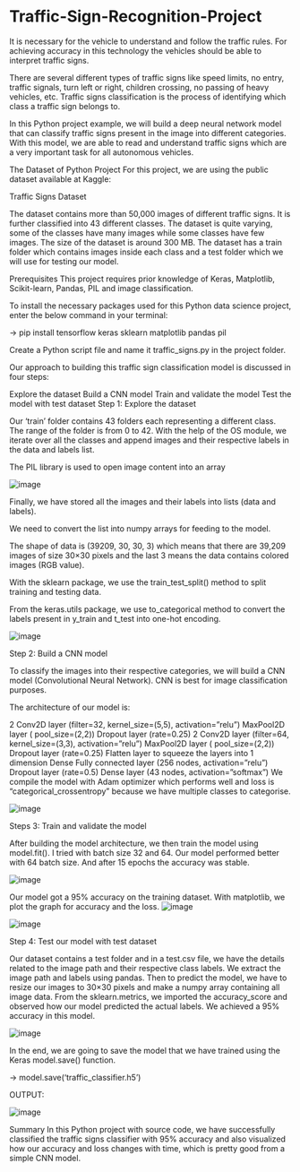 # Traffic-Sign-Recognition-Project
It is necessary for the vehicle to understand and follow the traffic rules. For achieving accuracy in this technology the vehicles should be able to interpret traffic signs.

There are several different types of traffic signs like speed limits, no entry, traffic signals, turn left or right, children crossing, no passing of heavy vehicles, etc. Traffic signs classification is the process of identifying which class a traffic sign belongs to.

In this Python project example, we will build a deep neural network model that can classify traffic signs present in the image into different categories. With this model, we are able to read and understand traffic signs which are a very important task for all autonomous vehicles.

The Dataset of Python Project
For this project, we are using the public dataset available at Kaggle:

Traffic Signs Dataset

The dataset contains more than 50,000 images of different traffic signs. It is further classified into 43 different classes. The dataset is quite varying, some of the classes have many images while some classes have few images. The size of the dataset is around 300 MB. The dataset has a train folder which contains images inside each class and a test folder which we will use for testing our model.

Prerequisites
This project requires prior knowledge of Keras, Matplotlib, Scikit-learn, Pandas, PIL and image classification.

To install the necessary packages used for this Python data science project, enter the below command in your terminal:

->  pip install tensorflow keras sklearn matplotlib pandas pil

Create a Python script file and name it traffic_signs.py in the project folder.

Our approach to building this traffic sign classification model is discussed in four steps:

Explore the dataset
Build a CNN model
Train and validate the model
Test the model with test dataset
Step 1: Explore the dataset

Our ‘train’ folder contains 43 folders each representing a different class. The range of the folder is from 0 to 42. With the help of the OS module, we iterate over all the classes and append images and their respective labels in the data and labels list.

The PIL library is used to open image content into an array

![image](https://github.com/Subramaniann25/Traffic-Sign-Recognition-Project/assets/114677185/cdd79a1f-4c29-47e8-8c97-29c0b18e293e)

Finally, we have stored all the images and their labels into lists (data and labels).

We need to convert the list into numpy arrays for feeding to the model.

The shape of data is (39209, 30, 30, 3) which means that there are 39,209 images of size 30×30 pixels and the last 3 means the data contains colored images (RGB value).

With the sklearn package, we use the train_test_split() method to split training and testing data.

From the keras.utils package, we use to_categorical method to convert the labels present in y_train and t_test into one-hot encoding.

![image](https://github.com/Subramaniann25/Traffic-Sign-Recognition-Project/assets/114677185/930f7a5e-a4ff-4701-ab77-12bd96047f26)

Step 2: Build a CNN model

To classify the images into their respective categories, we will build a CNN model (Convolutional Neural Network). CNN is best for image classification purposes.

The architecture of our model is:

2 Conv2D layer (filter=32, kernel_size=(5,5), activation=”relu”)
MaxPool2D layer ( pool_size=(2,2))
Dropout layer (rate=0.25)
2 Conv2D layer (filter=64, kernel_size=(3,3), activation=”relu”)
MaxPool2D layer ( pool_size=(2,2))
Dropout layer (rate=0.25)
Flatten layer to squeeze the layers into 1 dimension
Dense Fully connected layer (256 nodes, activation=”relu”)
Dropout layer (rate=0.5)
Dense layer (43 nodes, activation=”softmax”)
We compile the model with Adam optimizer which performs well and loss is “categorical_crossentropy” because we have multiple classes to categorise.

![image](https://github.com/Subramaniann25/Traffic-Sign-Recognition-Project/assets/114677185/b0d4ed5d-4aa7-4188-b87d-27a62856f3dd)

Steps 3: Train and validate the model

After building the model architecture, we then train the model using model.fit(). I tried with batch size 32 and 64. Our model performed better with 64 batch size. And after 15 epochs the accuracy was stable.

![image](https://github.com/Subramaniann25/Traffic-Sign-Recognition-Project/assets/114677185/fca44aa8-7eec-4c15-939c-2a66558060e3)

Our model got a 95% accuracy on the training dataset. With matplotlib, we plot the graph for accuracy and the loss.
![image](https://github.com/Subramaniann25/Traffic-Sign-Recognition-Project/assets/114677185/d6ad376e-0aa0-4b43-996a-813ee7679b41)

![image](https://github.com/Subramaniann25/Traffic-Sign-Recognition-Project/assets/114677185/40199628-0677-44ef-a08e-3860a4892eb8)

Step 4: Test our model with test dataset

Our dataset contains a test folder and in a test.csv file, we have the details related to the image path and their respective class labels. We extract the image path and labels using pandas. Then to predict the model, we have to resize our images to 30×30 pixels and make a numpy array containing all image data. From the sklearn.metrics, we imported the accuracy_score and observed how our model predicted the actual labels. We achieved a 95% accuracy in this model.

![image](https://github.com/Subramaniann25/Traffic-Sign-Recognition-Project/assets/114677185/5db9a9a4-a29b-4cf6-a73b-bafca375f012)

In the end, we are going to save the model that we have trained using the Keras model.save() function.

->  model.save(‘traffic_classifier.h5’)

OUTPUT:

![image](https://github.com/Subramaniann25/Traffic-Sign-Recognition-Project/assets/114677185/dd53b160-eef7-43cc-8184-dbdfa1dbe677)

Summary
In this Python project with source code, we have successfully classified the traffic signs classifier with 95% accuracy and also visualized how our accuracy and loss changes with time, which is pretty good from a simple CNN model.














